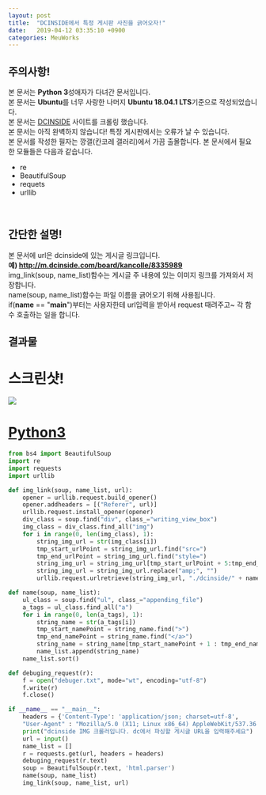 ```yaml
---
layout: post
title:  "DCINSIDE에서 특정 게시판 사진을 긁어오자!"
date:   2019-04-12 03:35:10 +0900
categories: MeuWorks
---
```


## 주의사항!
본 문서는 <b>Python 3</b>성애자가 다녀간 문서입니다.<br>
본 문서는 <b>Ubuntu</b>를 너무 사랑한 나머지 <b>Ubuntu 18.04.1 LTS</b>기준으로 작성되었습니다.<br>
본 문서는 <a href="https://www.dcinside.com/">DCINSIDE</a> 사이트를 크롤링 했습니다.<br>
본 문서는 아직 완벽하지 않습니다! 특정 게시판에서는 오류가 날 수 있습니다.<br>
본 문서를 작성한 필자는 깡갤(칸코레 갤러리)에서 가끔 출몰합니다.
본 문서에서 필요한 모듈들은 다음과 같습니다.<br>
* re
* BeautifulSoup
* requets
* urllib
<br>

## 간단한 설명!
본 문서에 url은 dcinside에 있는 게시글 링크입니다.<br>
<b>예) http://m.dcinside.com/board/kancolle/8335989 </b><br>
img_link(soup, name_list)함수는 게시글 주 내용에 있는 이미지 링크를 가져와서 저장합니다.<br>
name(soup, name_list)함수는 파일 이름을 긁어오기 위해 사용됩니다.<br>
if(__name__ == "__main__")부터는 사용자한테 url입력을 받아서 request 때려주고~ 각 함수 호출하는 일을 합니다.<br>


## 결과물
# 스크린샷!
<img src="https://bitbucket.org/hong9802/dcinside-img-crawler/raw/a1cedab67c2692ee730bcb7092bd2ab349084792/screenshot.png"><br>
# <a href="https://bitbucket.org/hong9802/dcinside-img-crawler/src/master/dcimg.py">Python3</a>
```py
from bs4 import BeautifulSoup
import re
import requests
import urllib

def img_link(soup, name_list, url):
    opener = urllib.request.build_opener()
    opener.addheaders = [("Referer", url)]
    urllib.request.install_opener(opener)
    div_class = soup.find("div", class_="writing_view_box")
    img_class = div_class.find_all("img")
    for i in range(0, len(img_class), 1):
        string_img_url = str(img_class[i])
        tmp_start_urlPoint = string_img_url.find("src=")
        tmp_end_urlPoint = string_img_url.find("style=")
        string_img_url = string_img_url[tmp_start_urlPoint + 5:tmp_end_urlPoint-2]
        string_img_url = string_img_url.replace("amp;", "")
        urllib.request.urlretrieve(string_img_url, "./dcinside/" + name_list[i])

def name(soup, name_list):
    ul_class = soup.find("ul", class_="appending_file")
    a_tags = ul_class.find_all("a")
    for i in range(0, len(a_tags), 1):
        string_name = str(a_tags[i])
        tmp_start_namePoint = string_name.find(">")
        tmp_end_namePoint = string_name.find("</a>")
        string_name = string_name[tmp_start_namePoint + 1 : tmp_end_namePoint]
        name_list.append(string_name)
    name_list.sort()

def debuging_request(r):
    f = open("debuger.txt", mode="wt", encoding="utf-8")
    f.write(r)
    f.close()

if __name__ == "__main__":
    headers = {'Content-Type': 'application/json; charset=utf-8',
    "User-Agent" : "Mozilla/5.0 (X11; Linux x86_64) AppleWebKit/537.36 (KHTML, like Gecko) Ubuntu Chromium/74.0.3729.169 Chrome/74.0.3729.169 Safari/537.36"}
    print("dcinside IMG 크롤러입니다. dc에서 파싱할 게시글 URL을 입력해주세요")
    url = input()
    name_list = []
    r = requests.get(url, headers = headers)
    debuging_request(r.text)
    soup = BeautifulSoup(r.text, 'html.parser')
    name(soup, name_list)
    img_link(soup, name_list, url)
```
